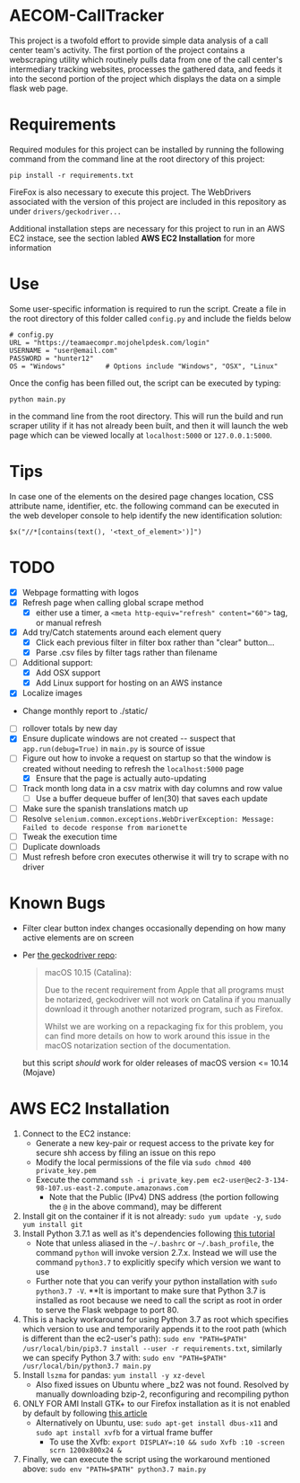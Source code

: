 # AECOM-CallTracker
This project is a twofold effort to provide simple data analysis of a call center team's activity.  The first portion of the project contains a webscraping utility which routinely pulls data from one of the call center's intermediary tracking websites, processes the gathered data, and feeds it into the second portion of the project which displays the data on a simple flask web page.

# Requirements

Required modules for this project can be installed by running the following command from the command line at the root directory of this project:

`pip install -r requirements.txt`

FireFox is also necessary to execute this project.  The WebDrivers associated with the version of this project are included in this repository as under `drivers/geckodriver...`

Additional installation steps are necessary for this project to run in an AWS EC2 instace, see the section labled **AWS EC2 Installation** for more information

# Use
Some user-specific information is required to run the script.  Create a file in the root directory of this folder called `config.py` and include the fields below

```
# config.py
URL = "https://teamaecompr.mojohelpdesk.com/login"
USERNAME = "user@email.com"
PASSWORD = "hunter12"
OS = "Windows"          # Options include "Windows", "OSX", "Linux"
```

Once the config has been filled out, the script can be executed by typing:

`python main.py`

in the command line from the root directory.  This will run the build and run scraper utility if it has not already been built, and then it will launch the web page which can be viewed locally at `localhost:5000` or `127.0.0.1:5000`.

# Tips
In case one of the elements on the desired page changes location, CSS attribute name, identifier, etc. the following command can be executed in the web developer console to help identify the new identification solution:

`$x("//*[contains(text(), '<text_of_element>')]")`

# TODO
- [x] Webpage formatting with logos
- [x] Refresh page when calling global scrape method
  - [x] either use a timer, a `<meta http-equiv="refresh" content="60">` tag, or manual refresh
- [x] Add try/Catch statements around each element query
    - [x] Click each previous filter in filter box rather than "clear" button...
    - [x] Parse .csv files by filter tags rather than filename
- [ ] Additional support:
    - [x] Add OSX support
    - [x] Add Linux support for hosting on an AWS instance
- [x] Localize images
- Change monthly report to ./static/
- [ ] rollover totals by new day
- [x] Ensure duplicate windows are not created -- suspect that `app.run(debug=True)` in `main.py` is source of issue
- [ ] Figure out how to invoke a request on startup so that the window is created without needing to refresh the `localhost:5000` page
    - [x] Ensure that the page is actually auto-updating
- [ ] Track month long data in a csv matrix with day columns and row value
    - [ ] Use a buffer dequeue buffer of len(30) that saves each update
- [ ] Make sure the spanish translations match up
- [ ] Resolve `selenium.common.exceptions.WebDriverException: Message: Failed to decode response from marionette` 
- [ ] Tweak the execution time
- [ ] Duplicate downloads 
- [ ] Must refresh before cron executes otherwise it will try to scrape with no driver

# Known Bugs
- Filter clear button index changes occasionally depending on how many active elements are on screen
- Per [the geckodriver repo](https://github.com/mozilla/geckodriver/releases):
    > macOS 10.15 (Catalina):
    >
    >Due to the recent requirement from Apple that all programs must
    be notarized, geckodriver will not work on Catalina if you manually
    download it through another notarized program, such as Firefox.
    >
    >Whilst we are working on a repackaging fix for this problem, you
    can find more details on how to work around this issue in the
    macOS notarization section of the documentation.

    but this script _should_ work for older releases of macOS version <= 10.14 (Mojave)

# AWS EC2 Installation
1. Connect to the EC2 instance:
    - Generate a new key-pair or request access to the private key for secure shh access by filing an issue on this repo
    - Modify the local permissions of the file via `sudo chmod 400 private_key.pem`
    - Execute the command `ssh -i private_key.pem ec2-user@ec2-3-134-98-107.us-east-2.compute.amazonaws.com` 
        - Note that the Public (IPv4) DNS address (the portion following the `@` in the above command), may be different 
2. Install git on the container if it is not already: `sudo yum update -y`, `sudo yum install git`
3. Install Python 3.7.1 as well as it's dependencies following [this tutorial](https://tecadmin.net/install-python-3-7-amazon-linux/) 
    - Note that unless aliased in the `~/.bashrc` or `~/.bash_profile`, the command `python` will invoke version 2.7.x.  Instead we will use the command `python3.7` to explicitly specify which version we want to use
    - Further note that you can verify your python installation with `sudo python3.7 -V`.  **It is important to make sure that Python 3.7 is installed as root because we need to call the script as root in order to serve the Flask webpage to port 80.
4. This is a hacky workaround for using Python 3.7 as root which specifies which version to use and temporarily appends it to the root path (which is different than the ec2-user's path): `sudo env "PATH=$PATH" /usr/local/bin/pip3.7 install --user -r requirements.txt`, similarly we can specify Python 3.7 with: `sudo env "PATH=$PATH" /usr/local/bin/python3.7 main.py`
5. Install `lszma` for pandas: `yum install -y xz-devel`
    - Also fixed issues on Ubuntu where _bz2 was not found. Resolved by manually downloading bzip-2, reconfiguring and recompiling python
6. ONLY FOR AMI Install GTK+ to our Firefox installation as it is not enabled by default by following [this article](https://joekiller.com/2012/06/03/install-firefox-on-amazon-linux-x86_64-compiling-gtk/)
    - Alternatively on Ubuntu, use: `sudo apt-get install dbus-x11` and `sudo apt install xvfb` for a virtual frame buffer
        - To use the Xvfb: `export DISPLAY=:10 && sudo Xvfb :10 -screen scrn 1200x800x24 &` 
7. Finally, we can execute the script using the workaround mentioned above: `sudo env "PATH=$PATH" python3.7 main.py` 

